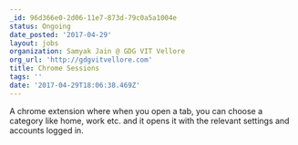 ```yaml
---
_id: 96d366e0-2d06-11e7-873d-79c0a5a1004e
status: Ongoing
date_posted: '2017-04-29'
layout: jobs
organization: Samyak Jain @ GDG VIT Vellore
org_url: 'http://gdgvitvellore.com'
title: Chrome Sessions
tags: ''
date: '2017-04-29T18:06:38.469Z'
---
```

A chrome extension where when you open a tab, you can choose a category like home, work etc. and it opens it with the relevant settings and accounts logged in.
